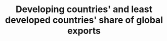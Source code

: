 ---
comments_and_limitations: Not applicable.
data_non_statistical: true
goal_meta_link: http://unstats.un.org/sdgs/files/metadata-compilation/Metadata-Goal-17.pdf
graph_title: Developing countries' and least developed countries' share of global
  exports
graph_type: line
has_metadata: true
indicator: 17.11.1
indicator_definition: 'From ITC, UNCTAD, WTO:This indicator provides calculations
  of developing and LDCs exports of goods and services toward the rest of the World.
  The unit of measurement could be in % (developing countries'' and LDCs share of
  global exports) or alternatively in value (i.e. USD ''000). Alternatively, and in
  order to reflect the dual purpose of the target (i.e. increase of developing countries
  exports / doubling the LDCs share for global exports) 2 different indicators can
  be calculated out of the same data, namely: (1) least developed countries'' share
  of global exports (in % terms), (2) exports of developing countries (in value terms).
  The indicator will not include export of oil and arms. From UPU:  Developing countries
  and LDCs'' e-commerce flows at the export level (volumes and/or values, and by product):
  this indicator would be a volume or value index of international e-commerce flows
  from developing countries and LDCs to the rest of the world. International postal
  and parcel flows would be a proxy for international e-commerce flows since the ecommerce
  ecosystem heavily relies on the international postal and express infrastructure
  to transport ecommerce-related shipments.'
indicator_name: Developing countries' and least developed countries' share of global
  exports
indicator_sort_order: 17-11-01
indicator_variable: null
layout: indicator
national_geographical_coverage: United States
permalink: /17-11-1/
published: true
rationale_interpretation: "From ITC, UNCTAD, WTO:\nThe indicator is self-explanatory\
  \ and measures precisely what is required by the target.\n\n From UPU: \n E-commerce\
  \ is likely to represent a significant share of international trade transactions\
  \ by 2030. In order to avoid an e-commerce divide between developing and developed\
  \ countries, trade policies must fully take into account this irreversible phenomenon.\
  \ Moreover, international e-commerce will play an essential development role for\
  \ micro, small and medium-sized enterprises in the coming two decades, particularly\
  \ for those interested in internationalizing their activities."
reporting_status: notstarted
sdg_goal: 17
source_active_1: true
source_notes_1: null
source_title_1: null
target: Significantly increase the exports of developing countries, in particular
  with a view to doubling the least developed countries' share of global exports by
  2020.
target_id: '17.11'
title: Developing countries' and least developed countries' share of global exports
un_custodial_agency: WTO, ITC, UNCTAD
un_designated_tier: '1'
variable_description: null
variable_notes: null
---
